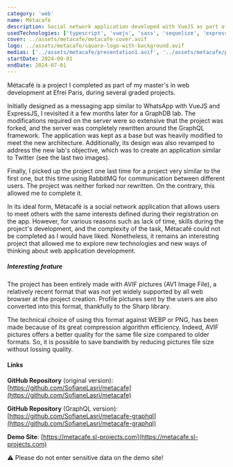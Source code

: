 ```yaml
---
category: 'web'
name: Métacafé
description: Social network application developed with VueJS as part of a school project.
usedTechnologies: ['typescript', 'vuejs', 'sass', 'sequelize', 'express']
cover: ../assets/metacafe/metacafe-cover.avif
logo: ../assets/metacafe/square-logo-with-background.avif
medias: ['../assets/metacafe/presentation1.avif', '../assets/metacafe/presentation2.avif', '../assets/metacafe/screenshot1.avif', '../assets/metacafe/screenshot2.avif', '../assets/metacafe/maquette-v2_2.avif', '../assets/metacafe/maquette-v2_1.avif',]
startDate: 2024-09-01
endDate: 2024-07-01
---
```


Métacafé is a project I completed as part of my master's in web development at Efrei Paris, during several graded projects.

Initially designed as a messaging app similar to WhatsApp with VueJS and ExpressJS, I revisited it a few months later
for a GraphDB lab. The modifications required on the server were so extensive that the project was forked, and the
server was completely rewritten around the GraphQL framework. The application was kept as a base but was heavily
modified to meet the new architecture. Additionally, its design was also revamped to address the new lab's objective,
which was to create an application similar to Twitter (see the last two images).

Finally, I picked up the project one last time for a project very similar to the first one, but this time using RabbitMQ
for communication between different users. The project was neither forked nor rewritten. On the contrary, this allowed
me to complete it.

In its ideal form, Métacafé is a social network application that allows users to meet others with the same interests
defined during their registration on the app. However, for various reasons such as lack of time, skills during the
project's development, and the complexity of the task, Métacafé could not be completed as I would have liked.
Nonetheless, it remains an interesting project that allowed me to explore new technologies and new ways of thinking
about web application development.

##### Interesting feature

The project has been entirely made with AVIF pictures (AV1 Image File), a relatively recent format that was not yet
widely supported by all web browser at the project creation. Profile pictures sent by the users are also converted into
this format, thankfully to the Sharp library.

The technical choice of using this format against WEBP or PNG, has been made because of its great compression algorithm
efficiency. Indeed, AVIF pictures offers a better quality for the same file size compared to older formats. So, it is
possible to save bandwith by reducing pictures file size without lossing quality.

#### Links

**GitHub Repository** (original version): [https://github.com/SofianeLasri/metacafe](https://github.com/SofianeLasri/metacafe)

**GitHub Repository** (GraphQL version): [https://github.com/SofianeLasri/metacafe-graphql](https://github.com/SofianeLasri/metacafe-graphql)

**Demo Site**: [https://metacafe.sl-projects.com](https://metacafe.sl-projects.com)

⚠️ Please do not enter sensitive data on the demo site!